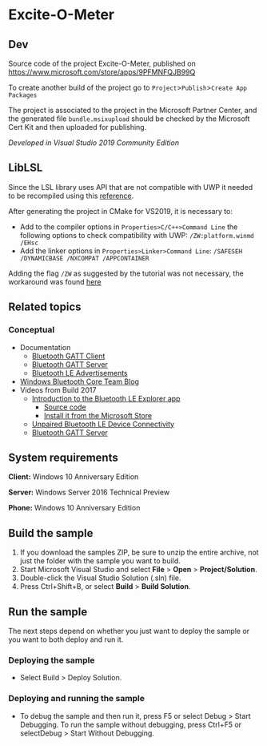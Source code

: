 # Excite-O-Meter

## Dev

Source code of the project Excite-O-Meter, published on https://www.microsoft.com/store/apps/9PFMNFQJB99Q

To create another build of the project go to `Project`>`Publish`>`Create App Packages`

The project is associated to the project in the Microsoft Partner Center, and the generated file `bundle.msixupload` should be checked by the Microsoft Cert Kit and then uploaded for publishing.

*Developed in Visual Studio 2019 Community Edition*

## LibLSL

Since the LSL library uses API that are not compatible with UWP it needed to be recompiled using this [reference](https://docs.microsoft.com/en-us/cpp/porting/how-to-use-existing-cpp-code-in-a-universal-windows-platform-app?view=vs-2019).

After generating the project in CMake for VS2019, it is necessary to:
- Add to the compiler options in `Properties>C/C++>Command Line` the following options to check compatibility with UWP: `/ZW:platform.winmd /EHsc`
- Add the linker options in `Properties>Linker>Command Line`: `/SAFESEH /DYNAMICBASE /NXCOMPAT /APPCONTAINER`

Adding the flag `/ZW` as suggested by the tutorial was not necessary, the workaround was found [here](https://docs.microsoft.com/en-us/cpp/build/reference/zw-windows-runtime-compilation?view=vs-2019)

## Related topics

### Conceptual

* Documentation
  * [Bluetooth GATT Client](https://msdn.microsoft.com/windows/uwp/devices-sensors/gatt-client)
  * [Bluetooth GATT Server](https://msdn.microsoft.com/windows/uwp/devices-sensors/gatt-server)
  * [Bluetooth LE Advertisements](https://docs.microsoft.com/windows/uwp/devices-sensors/ble-beacon)
* [Windows Bluetooth Core Team Blog](https://blogs.msdn.microsoft.com/btblog/)
* Videos from Build 2017
  * [Introduction to the Bluetooth LE Explorer app](https://channel9.msdn.com/Events/Build/2017/P4177)
    * [Source code](https://github.com/Microsoft/BluetoothLEExplorer)
    * [Install it from the Microsoft Store](https://www.microsoft.com/store/apps/9n0ztkf1qd98)
  * [Unpaired Bluetooth LE Device Connectivity](https://channel9.msdn.com/Events/Build/2017/P4178)
  * [Bluetooth GATT Server](https://channel9.msdn.com/Events/Build/2017/P4179)

## System requirements

**Client:** Windows 10 Anniversary Edition

**Server:** Windows Server 2016 Technical Preview

**Phone:** Windows 10 Anniversary Edition

## Build the sample

1. If you download the samples ZIP, be sure to unzip the entire archive, not just the folder with the sample you want to build. 
2. Start Microsoft Visual Studio and select **File** \> **Open** \> **Project/Solution**.
3. Double-click the Visual Studio Solution (.sln) file.
4. Press Ctrl+Shift+B, or select **Build** \> **Build Solution**.

## Run the sample

The next steps depend on whether you just want to deploy the sample or you want to both deploy and run it.

### Deploying the sample

- Select Build > Deploy Solution. 

### Deploying and running the sample

- To debug the sample and then run it, press F5 or select Debug >  Start Debugging. To run the sample without debugging, press Ctrl+F5 or selectDebug > Start Without Debugging. 
